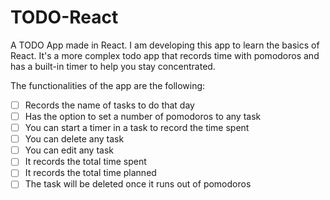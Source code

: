 # TODO-React
A TODO App made in React. I am developing this app to learn the basics of React. It's a more complex todo app that records time with pomodoros and has a built-in timer to help you stay concentrated.

The functionalities of the app are the following:

- [ ] Records the name of tasks to do that day
- [ ] Has the option to set a number of pomodoros to any task
- [ ] You can start a timer in a task to record the time spent
- [ ] You can delete any task
- [ ] You can edit any task
- [ ] It records the total time spent
- [ ] It records the total time planned
- [ ] The task will be deleted once it runs out of pomodoros